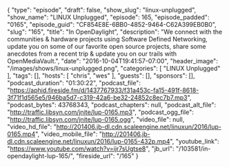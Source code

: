 {
  "type": "episode",
  "draft": false,
  "show_slug": "linux-unplugged",
  "show_name": "LINUX Unplugged",
  "episode": 165,
  "episode_padded": "0165",
  "episode_guid": "CF854E8E-6BB0-4852-9464-C62A399EB0B0",
  "slug": "165",
  "title": "In OpenDaylight",
  "description": "We connect with the communities & hardware projects using Software Defined Networking, update you on some of our favorite open source projects, share some anecdotes from a recent trip & update you on our trails with OpenMediaVault.",
  "date": "2016-10-04T19:41:57-07:00",
  "header_image": "/images/shows/linux-unplugged.png",
  "categories": [
    "LINUX Unplugged"
  ],
  "tags": [],
  "hosts": [
    "chris",
    "wes"
  ],
  "guests": [],
  "sponsors": [],
  "podcast_duration": "01:30:22",
  "podcast_file": "https://aphid.fireside.fm/d/1437767933/f31a453c-fa15-491f-8618-3f71f1d565e5/946ba5d7-c319-42a6-be32-24852c8ec7b7.mp3",
  "podcast_bytes": 43768343,
  "podcast_chapters": null,
  "podcast_alt_file": "http://traffic.libsyn.com/jnite/lup-0165.mp3",
  "podcast_ogg_file": "http://traffic.libsyn.com/jnite/lup-0165.ogg",
  "video_file": null,
  "video_hd_file": "http://201406.jb-dl.cdn.scaleengine.net/linuxun/2016/lup-0165.mp4",
  "video_mobile_file": "http://201406.jb-dl.cdn.scaleengine.net/linuxun/2016/lup-0165-432p.mp4",
  "youtube_link": "https://www.youtube.com/watch?v=ijr7sUgtse8",
  "jb_url": "/103581/in-opendaylight-lup-165/",
  "fireside_url": "/165"
}

